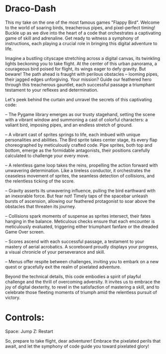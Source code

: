 # Draco-Dash

This my take on the one of the most famous games "Flappy Bird".
Welcome to the world of soaring birds, treacherous pipes, and pixel-perfect timing! Buckle up as we dive into the heart of a code that orchestrates a captivating game of skill and adrenaline. Get ready to witness a symphony of instructions, each playing a crucial role in bringing this digital adventure to life.

Imagine a bustling cityscape stretching across a digital canvas, its twinkling lights beckoning you to take flight. At the center of this urban panorama, a courageous bird poised for flight, its wings eager to defy gravity. But beware! The path ahead is fraught with perilous obstacles – looming pipes, their jagged edges unforgiving. Your mission? Guide our feathered hero through this treacherous gauntlet, each successful passage a triumphant testament to your reflexes and determination.

Let's peek behind the curtain and unravel the secrets of this captivating code:

– The Pygame library emerges as our trusty stagehand, setting the scene with a vibrant window and summoning a cast of colorful characters: a valiant bird, imposing pipes, and an endless stretch of ground.

– A vibrant cast of sprites springs to life, each imbued with unique personalities and abilities. The Bird sprite takes center stage, its every flap choreographed by meticulously crafted code. Pipe sprites, both top and bottom, emerge as the formidable antagonists, their positions carefully calculated to challenge your every move.

– A relentless game loop takes the reins, propelling the action forward with unwavering determination. Like a tireless conductor, it orchestrates the ceaseless movement of sprites, the seamless detection of collisions, and the relentless ticking of the score.

– Gravity asserts its unwavering influence, pulling the bird earthward with an inexorable force. But fear not! Timely taps of the spacebar unleash bursts of ascension, allowing our feathered protagonist to soar above the obstacles that threaten its journey.

– Collisions spark moments of suspense as sprites intersect, their fates hanging in the balance. Meticulous checks ensure that each encounter is meticulously evaluated, triggering either triumphant fanfare or the dreaded Game Over screen.

– Scores ascend with each successful passage, a testament to your mastery of aerial acrobatics. A scoreboard proudly displays your progress, a visual chronicle of your perseverance and skill.

– Menus offer respite between challenges, inviting you to embark on a new quest or gracefully exit the realm of pixelated adventure.

Beyond the technical details, this code embodies a spirit of playful challenge and the thrill of overcoming adversity. It invites us to embrace the joy of digital dexterity, to revel in the satisfaction of mastering a skill, and to celebrate those fleeting moments of triumph amid the relentless pursuit of victory.

# Controls:
Space: Jump
Z: Restart


So, prepare to take flight, dear adventurer! Embrace the pixelated perils that await, and let the symphony of code guide you toward pixelated glory!
